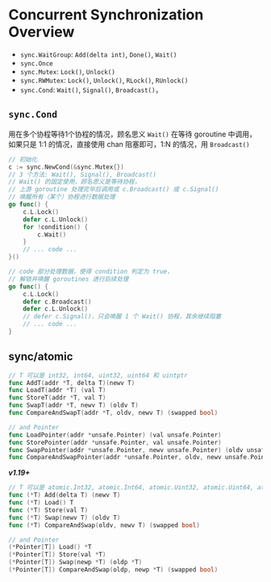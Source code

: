 # Concurrent Synchronization Overview

+ `sync.WaitGroup`: `Add(delta int)`, `Done()`, `Wait()`
+ `sync.Once`
+ `sync.Mutex`: `Lock()`, `Unlock()`
+ `sync.RWMutex`: `Lock()`, `Unlock()`, `RLock()`, `RUnlock()`
+ `sync.Cond`: `Wait()`, `Signal()`, `Broadcast()`，

## `sync.Cond`
用在多个协程等待1个协程的情况，顾名思义 `Wait()` 在等待 goroutine 中调用，如果只是 1:1 的情况，直接使用 chan 阻塞即可，1:N 的情况，用 `Broadcast()`
```go
// 初始化
c := sync.NewCond(&sync.Mutex{})
// 3 个方法: Wait(), Signal(), Broadcast()
// Wait() 的固定使用，顾名思义是等待协程，
// 上游 goroutine 处理完毕后调用或 c.Broadcast() 或 c.Signal()
// 唤醒所有（某个）协程进行数据处理
go func() {
    c.L.Lock()
    defer c.L.Unlock()
    for !condition() {
        c.Wait()
    }
    // ... code ...
}()

// code 部分处理数据，使得 condition 判定为 true，
// 解锁并唤醒 goroutines 进行后续处理
go func() {
    c.L.Lock()
    defer c.Broadcast()
    defer c.L.Unlock()
    // defer c.Signal()，只会唤醒 1 个 Wait() 协程，其余继续阻塞
    // ... code ...
}
```

## sync/atomic

```go
// T 可以是 int32, int64, uint32, uint64 和 uintptr
func AddT(addr *T, delta T)(newv T)
func LoadT(addr *T) (val T)
func StoreT(addr *T, val T)
func SwapT(addr *T, newv T) (oldv T)
func CompareAndSwapT(addr *T, oldv, newv T) (swapped bool)

// and Pointer
func LoadPointer(addr *unsafe.Pointer) (val unsafe.Pointer)
func StorePointer(addr *unsafe.Pointer, val unsafe.Pointer)
func SwapPointer(addr *unsafe.Pointer, newv unsafe.Pointer) (oldv unsafe.Pointer)
func CompareAndSwapPointer(addr *unsafe.Pointer, oldv, newv unsafe.Pointer) (swapped bool)
```

***v1.19+***
```go
// T 可以是 atomic.Int32, atomic.Int64, atomic.Uint32, atomic.Uint64, atomic.Uintptr
func (*T) Add(delta T) (newv T)
func (*T) Load() T
func (*T) Store(val T)
func (*T) Swap(newv T) (oldv T)
func (*T) CompareAndSwap(oldv, newv T) (swapped bool)

// and Pointer
(*Pointer[T]) Load() *T
(*Pointer[T]) Store(val *T)
(*Pointer[T]) Swap(newp *T) (oldp *T)
(*Pointer[T]) CompareAndSwap(oldp, newp *T) (swapped bool)
```
